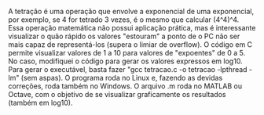 A tetração é uma operação que envolve a exponencial de uma exponencial, por exemplo, se 4 for tetrado 3 vezes, é o mesmo que calcular (4^4)^4.
Essa operação matemática não possui aplicação prática, mas é interessante visualizar o quão rápido os valores "estouram" a ponto de o PC não ser mais capaz de 
representá-los (supera o limiar de overflow).
O código em C permite visualizar valores de 1 a 10 para valores de "expoentes" de 0 a 5. No caso, modifiquei o código para gerar os valores expressos em log10.
Para gerar o executável, basta fazer "gcc tetracao.c -o tetracao -lpthread -lm" (sem aspas). O programa roda no Linux e, fazendo as devidas correções, roda também
no Windows.
O arquivo .m roda no MATLAB ou Octave, com o objetivo de se visualizar graficamente os resultados (também em log10).

